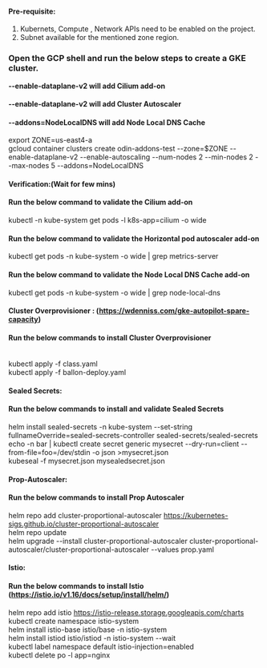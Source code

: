 #### Pre-requisite:
1. Kubernets, Compute , Network APIs need to be enabled on the project. <br />
2. Subnet available for the mentioned zone region. <br />

### Open the GCP shell and run the below steps to create a GKE cluster.
<b>--enable-dataplane-v2 will add Cilium add-on</b>
#### --enable-dataplane-v2 will add Cluster Autoscaler
#### --addons=NodeLocalDNS will add Node Local DNS Cache

export ZONE=us-east4-a <br />
gcloud container clusters create odin-addons-test --zone=$ZONE --enable-dataplane-v2 --enable-autoscaling --num-nodes 2 --min-nodes 2 --max-nodes 5 --addons=NodeLocalDNS <br />

#### Verification:(Wait for few mins)
#### Run the below command to validate the Cilium add-on
kubectl -n kube-system get pods -l k8s-app=cilium -o wide <br />

#### Run the below command to validate the Horizontal pod autoscaler add-on 
kubectl get pods -n kube-system -o wide | grep metrics-server <br /> 

#### Run the below command to validate the Node Local DNS Cache add-on
kubectl get pods -n kube-system -o wide | grep node-local-dns <br />

#### Cluster Overprovisioner : (https://wdenniss.com/gke-autopilot-spare-capacity)
#### Run the below commands to install Cluster Overprovisioner <br />
<br />
kubectl apply -f class.yaml <br />
kubectl apply -f ballon-deploy.yaml <br />

#### Sealed Secrets:
#### Run the below commands to install and validate Sealed Secrets
helm install sealed-secrets -n kube-system --set-string fullnameOverride=sealed-secrets-controller sealed-secrets/sealed-secrets <br />
echo -n bar | kubectl create secret generic mysecret --dry-run=client --from-file=foo=/dev/stdin -o json >mysecret.json <br />
kubeseal -f mysecret.json mysealedsecret.json <br />

#### Prop-Autoscaler: 
#### Run the below commands to install Prop Autoscaler
helm repo add cluster-proportional-autoscaler https://kubernetes-sigs.github.io/cluster-proportional-autoscaler <br />
helm repo update <br />
helm upgrade --install cluster-proportional-autoscaler cluster-proportional-autoscaler/cluster-proportional-autoscaler --values prop.yaml <br />

#### Istio: 
#### Run the below commands to install Istio (https://istio.io/v1.16/docs/setup/install/helm/)
helm repo add istio https://istio-release.storage.googleapis.com/charts <br />
kubectl create namespace istio-system <br />
helm install istio-base istio/base -n istio-system <br />
helm install istiod istio/istiod -n istio-system --wait <br />
kubectl label namespace default istio-injection=enabled <br />
kubectl delete po -l app=nginx <br />

